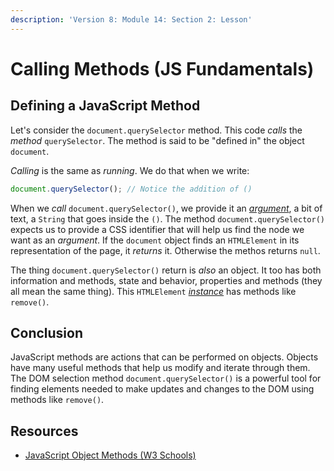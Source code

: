 ```yaml
---
description: 'Version 8: Module 14: Section 2: Lesson'
---
```


# Calling Methods \(JS Fundamentals\)

## Defining a JavaScript Method

Let's consider the `document.querySelector` method. This code _calls_ the _method_ `querySelector`. The method is said to be "defined in" the object `document`.

_Calling_ is the same as _running_. We do that when we write:

```javascript
document.querySelector(); // Notice the addition of ()
```

When we _call_ `document.querySelector()`, we provide it an [_argument_](https://developer.mozilla.org/en-US/docs/Web/JavaScript/Reference/Functions/arguments), a bit of text, a `String` that goes inside the `()`. The method `document.querySelector()` expects us to provide a CSS identifier that will help us find the node we want as an _argument_. If the `document` object finds an `HTMLElement` in its representation of the page, it _returns_ it. Otherwise the methos returns `null`.

The thing `document.querySelector()` return is _also_ an object. It too has both information and methods, state and behavior, properties and methods \(they all mean the same thing\). This `HTMLElement` [_instance_](https://developer.mozilla.org/en-US/docs/Glossary/Instance) has methods like `remove()`.

## Conclusion

JavaScript methods are actions that can be performed on objects. Objects have many useful methods that help us modify and iterate through them. The DOM selection method `document.querySelector()` is a powerful tool for finding elements needed to make updates and changes to the DOM using methods like `remove()`.

## Resources

* [JavaScript Object Methods \(W3 Schools\)](https://www.w3schools.com/js/js_object_methods.asp)

